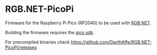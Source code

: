 # RGB.NET-PicoPi
Firmware for the Raspberry Pi Pico (RP2040) to be used with [RGB.NET](https://github.com/DarthAffe/RGB.NET).


Building the firmware requires the [pico sdk](https://github.com/raspberrypi/pico-sdk).

For precompiled binaries check https://github.com/DarthAffe/RGB.NET-PicoPi/releases
